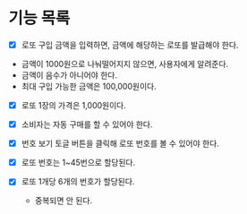 # 기능 목록 
- [X] 로또 구입 금액을 입력하면, 금액에 해당하는 로또를 발급해야 한다.

- 금액이 1000원으로 나눠떨어지지 않으면, 사용자에게 알려준다.
- 금액이 음수가 아니어야 한다.
- 최대 구입 가능한 금액은 100,000원이다.

- [X] 로또 1장의 가격은 1,000원이다.

- [X] 소비자는 자동 구매를 할 수 있어야 한다.

- [X] 번호 보기 토글 버튼을 클릭해 로또 번호를 볼 수 있어야 한다.

- [X] 로또 번호는 1~45번으로 할당된다.

- [X] 로또 1개당 6개의 번호가 할당된다.

   - 중복되면 안 된다.
